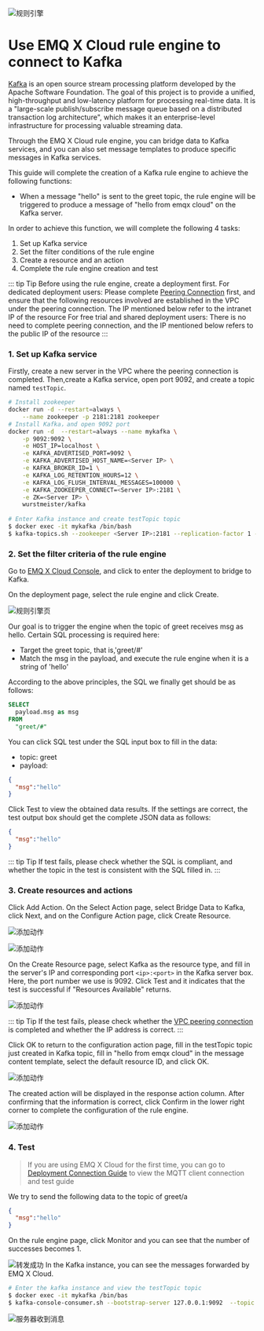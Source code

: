![规则引擎](./_assets/web_hook.jpg)

# Use EMQ X Cloud rule engine to connect to Kafka

[Kafka](https://kafka.apache.org/) is an open source stream processing platform developed by the Apache Software Foundation. The goal of this project is to provide a unified, high-throughput and low-latency platform for processing real-time data. It is a "large-scale publish/subscribe message queue based on a distributed transaction log architecture", which makes it an enterprise-level infrastructure for processing valuable streaming data.

Through the EMQ X Cloud rule engine, you can bridge data to Kafka services, and you can also set message templates to produce specific messages in Kafka services.

This guide will complete the creation of a Kafka rule engine to achieve the following functions:

* When a message "hello" is sent to the greet topic, the rule engine will be triggered to produce a message of "hello from emqx cloud"  on the Kafka server.



In order to achieve this function, we will complete the following 4 tasks:

1. Set up Kafka service
2. Set the filter conditions of the rule engine
3. Create a resource and an action
4. Complete the rule engine creation and test

::: tip Tip
Before using the rule engine, create a deployment first.
For dedicated deployment users: Please complete [Peering Connection](../../deployments/vpc_peering.md) first, and ensure that the following resources involved are established in the VPC under the peering connection. The IP mentioned below refer to the intranet IP of the resource
For free trial and shared deployment users: There is no need to complete peering connection, and the IP mentioned below refers to the public IP of the resource
:::

### 1. Set up Kafka service

Firstly, create a new server in the VPC where the peering connection is completed. Then,create a Kafka service, open port 9092, and create a topic named `testTopic`.

```sh
# Install zookeeper
docker run -d --restart=always \
    --name zookeeper -p 2181:2181 zookeeper
# Install Kafka，and open 9092 port
docker run -d  --restart=always --name mykafka \
    -p 9092:9092 \
    -e HOST_IP=localhost \
    -e KAFKA_ADVERTISED_PORT=9092 \
    -e KAFKA_ADVERTISED_HOST_NAME=<Server IP> \
    -e KAFKA_BROKER_ID=1 \
    -e KAFKA_LOG_RETENTION_HOURS=12 \
    -e KAFKA_LOG_FLUSH_INTERVAL_MESSAGES=100000 \
    -e KAFKA_ZOOKEEPER_CONNECT=<Server IP>:2181 \
    -e ZK=<Server IP> \
    wurstmeister/kafka
    
# Enter Kafka instance and create testTopic topic
$ docker exec -it mykafka /bin/bash
$ kafka-topics.sh --zookeeper <Server IP>:2181 --replication-factor 1 --partitions 1 --topic testTopic --create
```

### 2. Set the filter criteria of the rule engine

Go to [EMQ X Cloud Console](https://cloud.emqx.io/console/), and click to enter the deployment to bridge to Kafka.

On the deployment page, select the rule engine and click Create.

![规则引擎页](./_assets/view_rule_engine.png)

Our goal is to trigger the engine when the topic of greet receives msg as hello. Certain SQL processing is required here:

* Target the greet topic, that is,'greet/#'
* Match the msg in the payload, and execute the rule engine when it is a string of 'hello'

According to the above principles, the SQL we finally get should be as follows:

```sql
SELECT
  payload.msg as msg
FROM
  "greet/#"
```

You can click SQL test under the SQL input box to fill in the data:

* topic: greet
* payload:
```json
{
  "msg":"hello"
}
```

Click Test to view the obtained data results. If the settings are correct, the test output box should get the complete JSON data as follows:
```json
{
  "msg":"hello"
}
```

::: tip Tip
If test fails, please check whether the SQL is compliant, and whether the topic in the test is consistent with the SQL filled in.
:::

### 3. Create resources and actions

Click Add Action. On the Select Action page, select Bridge Data to Kafka, click Next, and on the Configure Action page, click Create Resource.

![添加动作](./_assets/add_webhook_action01.png)

![添加动作](./_assets/add_kafka_action02.png)

On the Create Resource page, select Kafka as the resource type, and fill in the server's IP and corresponding port `<ip>:<port>` in the Kafka server box. Here, the port number we use is 9092. Click Test and  it indicates that the test is successful if "Resources Available" returns.

![添加动作](./_assets/add_kafka_action03.png)

::: tip Tip
If the test fails, please check whether the [VPC peering connection](../../deployments/vpc_peering.md) is completed and whether the IP address is correct. 
:::

Click OK to return to the configuration action page, fill in the testTopic topic just created in Kafka topic, fill in "hello from emqx cloud" in the message content template, select the default resource ID, and click OK.

![添加动作](./_assets/add_kafka_action04.png)

The created action will be displayed in the response action column. After confirming that the information is correct, click Confirm in the lower right corner to complete the configuration of the rule engine.

![添加动作](./_assets/add_kafka_action05.png)

### 4. Test

>If you are using EMQ X Cloud for the first time, you can go to [Deployment Connection Guide](../../connect_to_deployments/README.md) to view the MQTT client connection and test guide

We try to send the following data to the topic of greet/a

```json
{
  "msg":"hello"
}
```
On the rule engine page, click Monitor and you can see that the number of successes becomes 1.

![转发成功](./_assets/add_kafka_action06.png)
In the Kafka instance, you can see the messages forwarded by EMQ X Cloud.

```sh
# Enter the kafka instance and view the testTopic topic
$ docker exec -it mykafka /bin/bas
$ kafka-console-consumer.sh --bootstrap-server 127.0.0.1:9092  --topic testTopic --from-beginning
```
![服务器收到消息](./_assets/add_kafka_action07.png)

